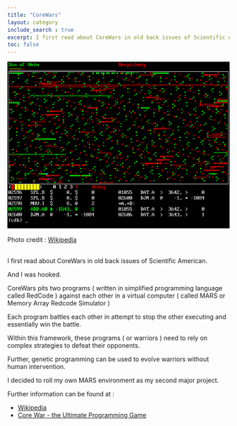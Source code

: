 ```yaml
---
title: "CoreWars"
layout: category
include_search : true
excerpt: I first read about CoreWars in old back issues of Scientific American.
toc: false
---
```


![pMARS screenshot](/assets/images/pmarssdl.png "pMARS screenshot")

Photo credit : [Wikipedia](https://en.wikipedia.org/wiki/MicroBee "Wikipedia")

\
I first read about CoreWars in old back issues of Scientific American.

And I was hooked.

CoreWars pits two programs ( written in simplified programming language called RedCode ) against each other in a virtual computer ( called MARS or Memory Array Redcode Simulator )

Each program battles each other in attempt to stop the other executing and essentially win the battle.

Within this framework, these programs ( or warriors ) need to rely on complex strategies to defeat their opponents.  

Further,  genetic programming can be used to evolve warriors without human intervention.

I decided to roll my own MARS environment as my second major project.

Further information can be found at :

- [Wikipedia](https://en.wikipedia.org/wiki/Core_War "Wikipedia")
- [Core War - the Ultimate Programming Game](https://corewar.co.uk/ "Core War - the Ultimate Programming Game")


